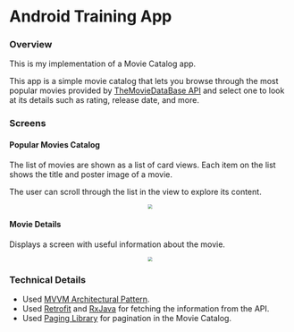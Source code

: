 # Android Training App

### Overview

This is my implementation of a Movie Catalog app.

This app is a simple movie catalog that lets you browse through the most popular movies provided by [TheMovieDataBase API](https://www.themoviedb.org/documentation/api) and select one to look at its details such as rating, release date, and more.

### Screens

#### Popular Movies Catalog

The list of movies are shown as a list of card views. Each item on the list shows the title and poster image of a movie.

The user can scroll through the list in the view to explore its content. 

<p align="center">
    <img src="./gifs/main_activity_view_v2.gif" style="zoom:50%;" />
</p>


#### Movie Details

Displays a screen with useful information about the movie.

<p align="center">
    <img src="./gifs/movie_details_view_v2.gif" style="zoom:50%;" />
</p>


### Technical Details

* Used [MVVM Architectural Pattern](https://www.geeksforgeeks.org/mvvm-model-view-viewmodel-architecture-pattern-in-android/).
* Used [Retrofit](https://square.github.io/retrofit/) and [RxJava](https://github.com/ReactiveX/RxJava) for fetching the information from the API.
* Used [Paging Library](https://developer.android.com/topic/libraries/architecture/paging/v3-overview) for pagination in the Movie Catalog.